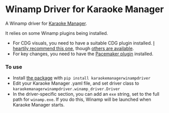 # Winamp Driver for Karaoke Manager

A Winamp driver for [Karaoke Manager](https://github.com/peeveen/karaokemanager).

It relies on some Winamp plugins being installed.

- For CDG visuals, you need to have a suitable CDG plugin installed. [I heartily recommend this one](https://github.com/peeveen/gen_cdgPro), though [others are available](https://winampheritage.com/plugin/cdg-plug-in/100775).
- For key changes, you need to have the [Pacemaker plugin](https://www.surina.net/pacemaker/) installed.

### To use

- Install [the package](https://pypi.org/project/karaokemanagerwinampdriver/) with `pip install karaokemanagerwinampdriver`
- Edit your Karaoke Manager .yaml file, and set driver class to `karaokemanagerwinampdriver.winamp_driver.Driver`
- In the driver-specific section, you can add an `exe` string, set to the full path for `winamp.exe`. If you do this, Winamp will be launched when Karaoke Manager starts.
